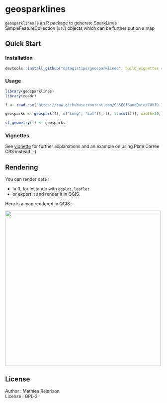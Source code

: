 # geosparklines

`geosparklines` is an R package to generate SparkLines SimpleFeatureCollection (`sfc`) objects which can be further put on a map

## Quick Start

### Installation
```r
devtools::install_github("datagistips/geosparklines", build_vignettes = TRUE)
```

### Usage

```r
library(geosparklines)
library(readr)

f <- read_csv("https://raw.githubusercontent.com/CSSEGISandData/COVID-19/master/csse_covid_19_data/csse_covid_19_time_series/time_series_covid19_confirmed_global.csv")

geosparks <- geospark(f[, c("Long", "Lat")], f[, 5:ncol(f)], width=20, height=20, mode = "log") # log transformed sparklines as an sfc (Simple Feature Collection)

st_geometry(f) <- geosparks
```

### Vignettes
See [vignette](vignettes/how-to-use-geosparklines.html) for further explanations and an example on using Plate Carrée CRS instead ;-)

## Rendering
You can render data :

- in R, for instance with `ggplot`, `leaflet`
- or export it and render it in QGIS.

Here is a map rendered in QGIS :

<img src="https://raw.githubusercontent.com/datagistips/sparkline_map/master/images/map.png" width=500 height=500 align=middle></img>

## License
Author : Mathieu Rajerison  
License : GPL-3